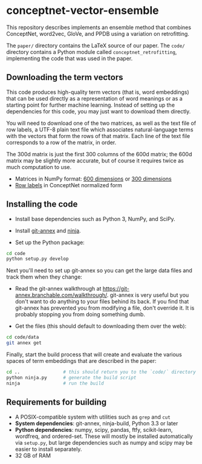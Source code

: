 # conceptnet-vector-ensemble

This repository describes implements an ensemble method that combines
ConceptNet, word2vec, GloVe, and PPDB using a variation on retrofitting.

The `paper/` directory contains the LaTeX source of our paper.  The `code/`
directory contains a Python module called `conceptnet_retrofitting`,
implementing the code that was used in the paper.


## Downloading the term vectors

This code produces high-quality term vectors (that is, word embeddings) that
can be used directly as a representation of word meanings or as a starting
point for further machine learning. Instead of setting up the dependencies
for this code, you may just want to download them directly.

You will need to download one of the two matrices, as well as the text file of
row labels, a UTF-8 plain text file which associates natural-language terms
with the vectors that form the rows of that matrix. Each line of the text file
corresponds to a row of the matrix, in order.

The 300d matrix is just the first 300 columns of the 600d matrix; the 600d
matrix may be slightly more accurate, but of course it requires twice as much
computation to use.

* Matrices in NumPy format: [600 dimensions][600d] or [300 dimensions][300d]
* [Row labels][row-labels] in ConceptNet normalized form

[600d]: http://conceptnet-api-1.media.mit.edu/downloads/annex/vector-ensemble/7cb/7f4/SHA256E-s6976070480--8ee85f7ad8475b2f4c21549017cbae88941d1c8875dbcbefaa08ad6433a36b00.npy/SHA256E-s6976070480--8ee85f7ad8475b2f4c21549017cbae88941d1c8875dbcbefaa08ad6433a36b00.npy
[300d]: http://conceptnet-api-1.media.mit.edu/downloads/annex/vector-ensemble/8cb/960/SHA256E-s3488035280--c0f86dec8dd44798792d7a14b1d1af8c6b4dd61dc442727c030e442f1d1dc7e2.300d.npy/SHA256E-s3488035280--c0f86dec8dd44798792d7a14b1d1af8c6b4dd61dc442727c030e442f1d1dc7e2.300d.npy
[row-labels]: http://conceptnet-api-1.media.mit.edu/downloads/annex/vector-ensemble/d9f/1e3/SHA256E-s23653394--89ea9d55f598edab60715d2523d3c7aacf6b444b777625a179da4cbeddeaed9b/SHA256E-s23653394--89ea9d55f598edab60715d2523d3c7aacf6b444b777625a179da4cbeddeaed9b

<!-- The URLs are horrible because they come directly from our git-annex. -->


## Installing the code

- Install base dependencies such as Python 3, NumPy, and SciPy.

- Install [git-annex](http://git-annex.branchable.com) and
  [ninja](http://ninja-build.org).

- Set up the Python package:

```sh
cd code
python setup.py develop
```

Next you'll need to set up git-annex so you can get the large data files and
track them when they change:

- Read the git-annex walkthrough at
  https://git-annex.branchable.com/walkthrough/.  git-annex is very useful but
  you don't want to do anything to your files behind its back. If you find that
  git-annex has prevented you from modifying a file, don't override it. It is
  probably stopping you from doing something dumb.

- Get the files (this should default to downloading them over the web):

```sh
cd code/data
git annex get
```

Finally, start the build process that will create and evaluate the various
spaces of term embeddings that are described in the paper:

```sh
cd ..                # this should return you to the `code/` directory
python ninja.py      # generate the build script
ninja                # run the build
```

## Requirements for building

- A POSIX-compatible system with utilities such as `grep` and `cut`
- **System dependencies**: git-annex, ninja-build, Python 3.3 or later
- **Python dependencies**: numpy, scipy, pandas, ftfy, scikit-learn, wordfreq,
  and ordered-set. These will mostly be installed automatically via `setup.py`,
  but large dependencies such as numpy and scipy may be easier to install
  separately.
- 32 GB of RAM


